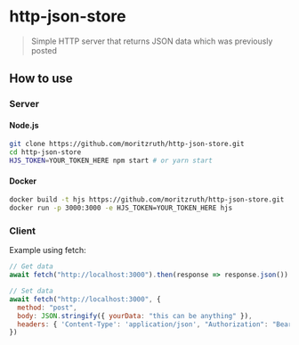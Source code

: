 # http-json-store
> Simple HTTP server that returns JSON data which was previously posted

## How to use
### Server
#### Node.js
```sh
git clone https://github.com/moritzruth/http-json-store.git
cd http-json-store
HJS_TOKEN=YOUR_TOKEN_HERE npm start # or yarn start
```

#### Docker
```sh
docker build -t hjs https://github.com/moritzruth/http-json-store.git
docker run -p 3000:3000 -e HJS_TOKEN=YOUR_TOKEN_HERE hjs
```

### Client
Example using fetch:
```js
// Get data
await fetch("http://localhost:3000").then(response => response.json())

// Set data
await fetch("http://localhost:3000", {
  method: "post",
  body: JSON.stringify({ yourData: "this can be anything" }),
  headers: { 'Content-Type': 'application/json', "Authorization": "Bearer YOUR_TOKEN_HERE" }
})
```
